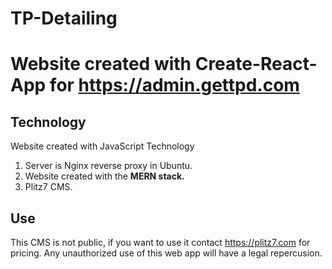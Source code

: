 # TP-Detailing
Website created with Create-React-App for https://admin.gettpd.com
=======

## Technology
Website created with JavaScript Technology
1. Server is Nginx reverse proxy in Ubuntu.
2. Website created with the **MERN stack.**
3. Plitz7 CMS.

## Use
This CMS is not public, if you want to use it contact https://plitz7.com for pricing. Any unauthorized use of this web app will have a legal repercusion. 
